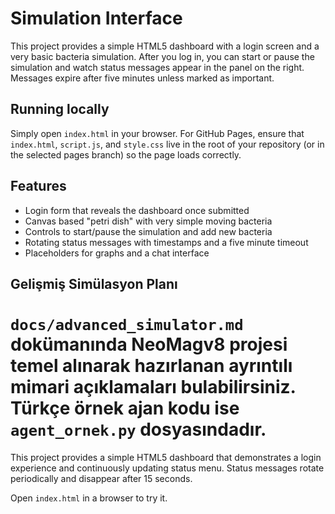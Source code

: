 # Simulation Interface

This project provides a simple HTML5 dashboard with a login screen and a very
basic bacteria simulation. After you log in, you can start or pause the
simulation and watch status messages appear in the panel on the right.
Messages expire after five minutes unless marked as important.

## Running locally

Simply open `index.html` in your browser. For GitHub Pages, ensure that
`index.html`, `script.js`, and `style.css` live in the root of your repository
(or in the selected pages branch) so the page loads correctly.

## Features

- Login form that reveals the dashboard once submitted
- Canvas based "petri dish" with very simple moving bacteria
- Controls to start/pause the simulation and add new bacteria
- Rotating status messages with timestamps and a five minute timeout
- Placeholders for graphs and a chat interface

## Gelişmiş Simülasyon Planı

`docs/advanced_simulator.md` dokümanında NeoMagv8 projesi temel alınarak
hazırlanan ayrıntılı mimari açıklamaları bulabilirsiniz. Türkçe örnek ajan kodu
ise `agent_ornek.py` dosyasındadır.
=======
This project provides a simple HTML5 dashboard that demonstrates a login
experience and continuously updating status menu. Status messages rotate
periodically and disappear after 15 seconds.

Open `index.html` in a browser to try it.
